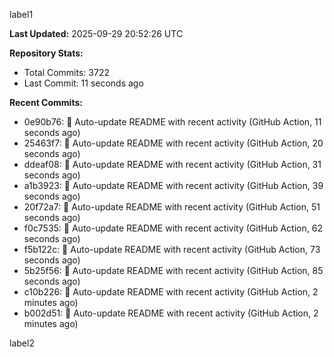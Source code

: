 
label1 
<!-- ACTIVITY_START -->
**Last Updated:** 2025-09-29 20:52:26 UTC

**Repository Stats:**
- Total Commits: 3722
- Last Commit: 11 seconds ago

**Recent Commits:**
- 0e90b76: 🤖 Auto-update README with recent activity (GitHub Action, 11 seconds ago)
- 25463f7: 🤖 Auto-update README with recent activity (GitHub Action, 20 seconds ago)
- ddeaf08: 🤖 Auto-update README with recent activity (GitHub Action, 31 seconds ago)
- a1b3923: 🤖 Auto-update README with recent activity (GitHub Action, 39 seconds ago)
- 20f72a7: 🤖 Auto-update README with recent activity (GitHub Action, 51 seconds ago)
- f0c7535: 🤖 Auto-update README with recent activity (GitHub Action, 62 seconds ago)
- f5b122c: 🤖 Auto-update README with recent activity (GitHub Action, 73 seconds ago)
- 5b25f56: 🤖 Auto-update README with recent activity (GitHub Action, 85 seconds ago)
- c10b226: 🤖 Auto-update README with recent activity (GitHub Action, 2 minutes ago)
- b002d51: 🤖 Auto-update README with recent activity (GitHub Action, 2 minutes ago)
<!-- ACTIVITY_END -->

label2
